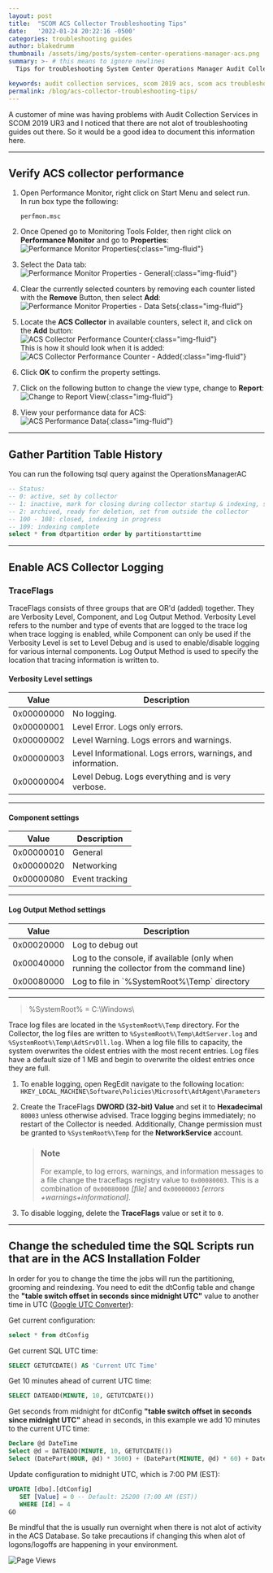 ```yaml
---
layout: post
title:  "SCOM ACS Collector Troubleshooting Tips"
date:   '2022-01-24 20:22:16 -0500'
categories: troubleshooting guides
author: blakedrumm
thumbnail: /assets/img/posts/system-center-operations-manager-acs.png
summary: >- # this means to ignore newlines
  Tips for troubleshooting System Center Operations Manager Audit Collection Services issues.

keywords: audit collection services, scom 2019 acs, scom acs troubleshooting, opsmgr acs, scom acs, scom acs slow inserts
permalink: /blog/acs-collector-troubleshooting-tips/
---
```

A customer of mine was having problems with Audit Collection Services in SCOM 2019 UR3 and I noticed that there are not alot of troubleshooting guides out there. So it would be a good idea to document this information here.
 
 ___
 
## Verify ACS collector performance

1.  Open Performance Monitor, right click on Start Menu and select run. \
    In run box type the following:
    ```
    perfmon.msc
    ```
    
2.  Once Opened go to Monitoring Tools Folder, then right click on **Performance Monitor** and go to **Properties**: \
    ![Performance Monitor Properties](/assets/img/posts/ACS-perfmonitor-properties.png){:class="img-fluid"}

3.  Select the Data tab: \
    ![Performance Monitor Properties - General](/assets/img/posts/ACS-PerformanceMonitorProperties-General.png){:class="img-fluid"}

4.  Clear the currently selected counters by removing each counter listed with the **Remove** Button, then select **Add**: \
    ![Performance Monitor Properties - Data Sets](/assets/img/posts/ACS-PerformanceMonitorProperties-DataSets.png){:class="img-fluid"}

5.  Locate the **ACS Collector** in available counters, select it, and click on the **Add** button: \
    ![ACS Collector Performance Counter](/assets/img/posts/ACS-CollectorPerformanceCounter.png){:class="img-fluid"} \
    This is how it should look when it is added: \
    ![ACS Collector Performance Counter - Added](/assets/img/posts/ACS-CollectorPerformanceCounter-Added.png){:class="img-fluid"}

6.  Click **OK** to confirm the property settings.

8.  Click on the following button to change the view type, change to **Report**: \
    ![Change to Report View](/assets/img/posts/ACS-ChangeToReportView.png){:class="img-fluid"}

9.  View your performance data for ACS: \
    ![ACS Performance Data](/assets/img/posts/ACS-PerformanceData.png){:class="img-fluid"}

___

## Gather Partition Table History
You can run the following tsql query against the OperationsManagerAC

```sql
-- Status:
-- 0: active, set by collector
-- 1: inactive, mark for closing during collector startup & indexing, set manually
-- 2: archived, ready for deletion, set from outside the collector
-- 100 - 108: closed, indexing in progress
-- 109: indexing complete
select * from dtpartition order by partitionstarttime
```

___

## Enable ACS Collector Logging
### TraceFlags
TraceFlags consists of three groups that are OR'd (added) together. They are Verbosity Level, Component, and Log Output Method. Verbosity Level refers to the number and type of events that are logged to the trace log when trace logging is enabled, while Component can only be used if the Verbosity Level is set to Level Debug and is used to enable/disable logging for various internal components. Log Output Method is used to specify the location that tracing information is written to. 

#### Verbosity Level settings
<div class="responsive-table">
<table>
      <thead>
        <tr>
          <th scope="col">Value</th>
          <th scope="col">Description</th>
        </tr>
      </thead>
      <tbody>
        <tr>
          <td>0x00000000</td>
          <td>No logging.</td>
        </tr>
        <tr>
          <td>0x00000001</td>
          <td>Level Error. Logs only errors.</td>
        </tr>
        <tr>
          <td>0x00000002</td>
          <td>Level Warning. Logs errors and warnings.</td>
        </tr>
        <tr>
          <td>0x00000003</td>
          <td>Level Informational. Logs errors, warnings, and information.</td>
        </tr>
        <tr>
          <td>0x00000004</td>
          <td>Level Debug. Logs everything and is very verbose.</td>
        </tr>
      </tbody>
    </table>
    </div>

<hr />

#### Component settings
<div class="responsive-table">
<table>
      <thead>
        <tr>
          <th scope="col">Value</th>
          <th scope="col">Description</th>
        </tr>
      </thead>
      <tbody>
        <tr>
          <td>0x00000010</td>
          <td>General</td>
        </tr>
        <tr>
          <td>0x00000020</td>
          <td>Networking</td>
        </tr>
        <tr>
          <td>0x00000080</td>
          <td>Event tracking</td>
        </tr>
      </tbody>
    </table>
    </div>

<hr />

#### Log Output Method settings
<div class="responsive-table">
<table>
      <thead>
        <tr>
          <th scope="col">Value</th>
          <th scope="col">Description</th>
        </tr>
      </thead>
      <tbody>
        <tr>
          <td>0x00020000</td>
          <td>Log to debug out</td>
        </tr>
        <tr>
          <td>0x00040000</td>
          <td>Log to the console, if available (only when running the collector from the command line)</td>
        </tr>
        <tr>
          <td>0x00080000</td>
          <td>Log to file in `%SystemRoot%\Temp` directory</td>
        </tr>
      </tbody>
    </table>
    </div>

<hr />

> %SystemRoot% = C:\Windows\

Trace log files are located in the `%SystemRoot%\Temp` directory. For the Collector, the log files are written to `%SystemRoot%\Temp\AdtServer.log` and `%SystemRoot%\Temp\AdtSrvDll.log`. When a log file fills to capacity, the system overwrites the oldest entries with the most recent entries. Log files have a default size of 1 MB and begin to overwrite the oldest entries once they are full. 

1. To enable logging, open RegEdit navigate to the following location: \
`HKEY_LOCAL_MACHINE\Software\Policies\Microsoft\AdtAgent\Parameters`
2. Create the TraceFlags __DWORD (32-bit) Value__ and set it to __Hexadecimal__ `80003` unless otherwise advised. Trace logging begins immediately; no restart of the Collector is needed. Additionally, Change permission must be granted to `%SystemRoot%\Temp` for the __NetworkService__ account.

    > ### Note
    > For example, to log errors, warnings, and information messages to a file change the traceflags registry value to `0x00080003`. This is a combination of `0x00080000` _[file]_ and `0x00000003` _[errors +warnings+informational]_.

3. To disable logging, delete the __TraceFlags__ value or set it to `0`. 

___

## Change the scheduled time the SQL Scripts run that are in the ACS Installation Folder
In order for you to change the time the jobs will run the partitioning, grooming and reindexing. You need to edit the dtConfig table and change the __"table switch offset in seconds since midnight UTC"__ value to another time in UTC ([Google UTC Converter](https://www.google.com/search?q=UTC+Converter)):

Get current configuration:
```sql
select * from dtConfig
```

Get current SQL UTC time:
```sql
SELECT GETUTCDATE() AS 'Current UTC Time' 
```

Get 10 minutes ahead of current UTC time:
```sql
SELECT DATEADD(MINUTE, 10, GETUTCDATE())
```

Get seconds from midnight for dtConfig __"table switch offset in seconds since midnight UTC"__ ahead in seconds, in this example we add 10 minutes to the current UTC time:
```sql
Declare @d DateTime
Select @d = DATEADD(MINUTE, 10, GETUTCDATE())
Select (DatePart(HOUR, @d) * 3600) + (DatePart(MINUTE, @d) * 60) + DatePart(SECOND, @d)
```

Update configuration to midnight UTC, which is 7:00 PM (EST):
```sql
UPDATE [dbo].[dtConfig]
   SET [Value] = 0 -- Default: 25200 (7:00 AM (EST))
   WHERE [Id] = 4
GO
```

Be mindful that the is usually run overnight when there is not alot of activity in the ACS Database. So take precautions if changing this when alot of logons/logoffs are happening in your environment.

![Page Views](https://counter.blakedrumm.com/count/tag.svg?url=blakedrumm.com/blog/acs-collector-troubleshooting-tips/)

<!--
Having trouble with Pages? Check out our [documentation](https://docs.github.com/categories/github-pages-basics/) or [contact support](https://support.github.com/contact) and we’ll help you sort it out.
-->
